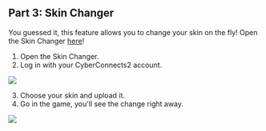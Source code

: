Part 3: Skin Changer
---

You guessed it, this feature allows you to change your skin on the fly! Open the Skin Changer [here](https://twilightgamesstudio.com/games/rcraft/SkinChanger.php)!

1. Open the Skin Changer.
2. Log in with your CyberConnects2 account.

![](/img/skin-changer-login.png)

3. Choose your skin and upload it.
4. Go in the game, you'll see the change right away.

![](/img/skin-changer-page.png)